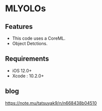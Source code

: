 # MLYOLOs

## Features
* This code uses a CoreML.
* Object Detctions.

## Requirements
* iOS 12.0+
* Xcode : 10.2.0+

## blog
https://note.mu/tatsuyak9/n/n668438b04510



